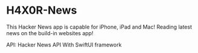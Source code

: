 # H4X0R-News
This Hacker News app is capable for iPhone, iPad and Mac!
Reading latest news on the build-in websites app!

API: Hacker News API
With SwiftUI framework
